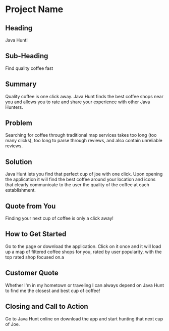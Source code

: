 # Project Name #

<!-- 
> This material was originally posted [here](http://www.quora.com/What-is-Amazons-approach-to-product-development-and-product-management). It is reproduced here for posterities sake.

There is an approach called "working backwards" that is widely used at Amazon. They work backwards from the customer, rather than starting with an idea for a product and trying to bolt customers onto it. While working backwards can be applied to any specific product decision, using this approach is especially important when developing new products or features.

For new initiatives a product manager typically starts by writing an internal press release announcing the finished product. The target audience for the press release is the new/updated product's customers, which can be retail customers or internal users of a tool or technology. Internal press releases are centered around the customer problem, how current solutions (internal or external) fail, and how the new product will blow away existing solutions.

If the benefits listed don't sound very interesting or exciting to customers, then perhaps they're not (and shouldn't be built). Instead, the product manager should keep iterating on the press release until they've come up with benefits that actually sound like benefits. Iterating on a press release is a lot less expensive than iterating on the product itself (and quicker!).

If the press release is more than a page and a half, it is probably too long. Keep it simple. 3-4 sentences for most paragraphs. Cut out the fat. Don't make it into a spec. You can accompany the press release with a FAQ that answers all of the other business or execution questions so the press release can stay focused on what the customer gets. My rule of thumb is that if the press release is hard to write, then the product is probably going to suck. Keep working at it until the outline for each paragraph flows. 

Oh, and I also like to write press-releases in what I call "Oprah-speak" for mainstream consumer products. Imagine you're sitting on Oprah's couch and have just explained the product to her, and then you listen as she explains it to her audience. That's "Oprah-speak", not "Geek-speak".

Once the project moves into development, the press release can be used as a touchstone; a guiding light. The product team can ask themselves, "Are we building what is in the press release?" If they find they're spending time building things that aren't in the press release (overbuilding), they need to ask themselves why. This keeps product development focused on achieving the customer benefits and not building extraneous stuff that takes longer to build, takes resources to maintain, and doesn't provide real customer benefit (at least not enough to warrant inclusion in the press release).
 -->
 
## Heading ##
  Java Hunt!

## Sub-Heading ##
  Find quality coffee fast

## Summary ##
  Quality coffee is one click away. Java Hunt finds the best coffee shops near you and allows you to rate and share your experience with other Java Hunters. 
  

## Problem ##
  Searching for coffee through traditional map services takes too long (too many clicks), too long to parse through reviews, and also contain unreliable reviews. 

## Solution ##
  Java Hunt lets you find that perfect cup of joe with one click. Upon opening the application it will find the best coffee around your location and icons that clearly communicate to the user the quality of the coffee at each establishment.

## Quote from You ##
  Finding your next cup of coffee is only a click away!

## How to Get Started ##
  Go to the page or download the application. Click on it once and it will load up a map of filtered coffee shops for you, rated by user popularity, with the top rated shop focused on.a

## Customer Quote ##
  Whether I'm in my hometown or traveling I can always depend on Java Hunt to find me the closest and best cup of coffee! 

## Closing and Call to Action ##
  Go to Java Hunt online on download the app and start hunting that next cup of Joe.
